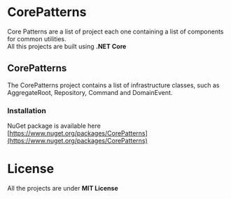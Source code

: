 # CorePatterns
Core Patterns are a list of project each one containing a list of components for common utilities.<br/>
All this projects are built using **.NET Core**

## CorePatterns
The CorePatterns project contains a list of infrastructure classes, such as AggregateRoot, Repository, Command and DomainEvent.

### Installation
NuGet package is available here [https://www.nuget.org/packages/CorePatterns](https://www.nuget.org/packages/CorePatterns)

# License
All the projects are under **MIT License**